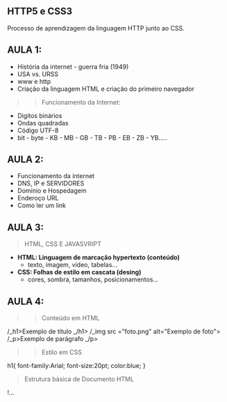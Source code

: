 ## HTTP5 e CSS3
 Processo de aprendizagem da linguagem HTTP junto ao CSS.

## AULA 1:
* História da internet - guerra fria (1949)
* USA vs. URSS
* www e http
* Criação da linguagem HTML e criação do primeiro navegador

>> Funcionamento da Internet:
* Digitos binários
* Ondas quadradas
* Código UTF-8
* bit - byte - KB - MB - GB - TB - PB - EB - ZB - YB.....

## AULA 2:
* Funcionamento da internet
* DNS, IP e SERVIDORES
* Domínio e Hospedagem
* Enderoço URL
* Como ler um link

## AULA 3:
> HTML, CSS E JAVASVRIPT
- **HTML: Linguagem de marcação hypertexto (conteúdo)**
   - texto, imagem, vídeo, tabelas...
- **CSS: Folhas de estilo em cascata (desing)**
   - cores, sombra, tamanhos, posicionamentos...

## AULA 4:
>> Conteúdo em HTML

 /_h1>Exemplo de título _/h1>
 /_img src ="foto.png" alt="Exemplo de foto">
 /_p>Exemplo de parágrafo _/p>

>> Estilo em CSS

h1{
    font-family:Arial;
    font-size:20pt;
    color:blue;
}

> Estrutura básica de Documento HTML

!...
